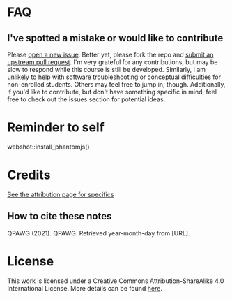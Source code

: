 # FAQ

## I've spotted a mistake or would like to contribute

Please [open a new issue](https://help.github.com/articles/creating-an-issue/). Better yet, please fork the repo and [submit an upstream pull request](https://help.github.com/articles/creating-a-pull-request-from-a-fork/). I'm very grateful for any contributions, but may be slow to respond while this course is still be developed. Similarly, I am unlikely to help with software troubleshooting or conceptual difficulties for non-enrolled students. Others may feel free to jump in, though. Additionally, if you'd like to contribute, but don't have something specific in mind, feel free to check out the issues section for potential ideas.


# Reminder to self

webshot::install_phantomjs()

# Credits

[See the attribution page for specifics]( https://r-computing-lab.github.io/QPAWG/front-matter.html#attribution)


## How to cite these notes

QPAWG (2021). QPAWG. Retrieved year-month-day from [URL].


# License

This work is licensed under a Creative Commons Attribution-ShareAlike 4.0 International License. More details can be found [here](https://r-computing-lab.github.io/QPAWG/license.html).

